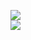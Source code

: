 [![](https://img.shields.io/badge/Made%20With-Github%20Spray-lightgrey.svg?style=for-the-badge&logo=github)](https://github.com/Annihil/github-spray#9207)  
[![](https://i.imgur.com/2DrTn0Z.gif)](https://github.com/Annihil/github-spray)